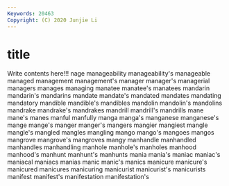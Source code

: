 ```yaml
---
Keywords: 20463
Copyright: (C) 2020 Junjie Li
---
```


# title

Write contents here!!!
nage 
manageability 
manageability's
manageable 
managed 
management 
management's 
manager 
manager's 
managerial 
managers 
manages 
managing
manatee 
manatee's 
manatees 
mandarin 
mandarin's 
mandarins 
mandate 
mandate's 
mandated 
mandates
mandating 
mandatory 
mandible 
mandible's 
mandibles 
mandolin 
mandolin's 
mandolins 
mandrake 
mandrake's
mandrakes 
mandrill 
mandrill's 
mandrills 
mane 
mane's 
manes 
manful 
manfully 
manga
manga's 
manganese 
manganese's 
mange 
mange's 
manger 
manger's 
mangers 
mangier 
mangiest
mangle 
mangle's 
mangled 
mangles 
mangling 
mango 
mango's 
mangoes 
mangos 
mangrove
mangrove's 
mangroves 
mangy 
manhandle 
manhandled 
manhandles 
manhandling 
manhole 
manhole's 
manholes
manhood 
manhood's 
manhunt 
manhunt's 
manhunts 
mania 
mania's 
maniac 
maniac's 
maniacal
maniacs 
manias 
manic 
manic's 
manics 
manicure 
manicure's 
manicured 
manicures 
manicuring
manicurist 
manicurist's 
manicurists 
manifest 
manifest's 
manifestation 
manifestation's 
